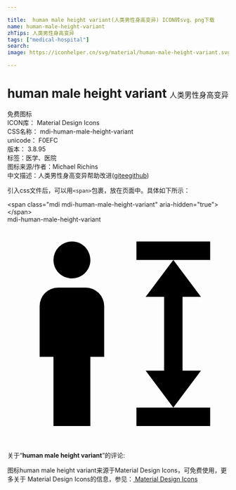 ```yaml
---

title:  human male height variant(人类男性身高变异) ICON转svg、png下载
name: human-male-height-variant
zhTips: 人类男性身高变异
tags: ["medical-hospital"]
search: 
image: https://iconhelper.cn/svg/material/human-male-height-variant.svg

---
```


# human male height variant  <small style="font-size: 60%;font-weight: 100">人类男性身高变异</small>


<div class="detail-page">
<p>
<span><span class="badge-success badge">免费图标</span> </span>
<br/>
<span>
ICON库：
<span class="badge-secondary badge">Material Design Icons</span> 
</span>
<br/>
<span>
CSS名称：
<span class="badge-secondary badge">mdi-human-male-height-variant</span> 
</span>
<br/>
<span>
unicode：
<span class="badge-secondary badge">F0EFC</span> 
<copy-btn content='F0EFC' btn-title=""></copy-btn>
<copy-btn :content='String.fromCodePoint(parseInt("F0EFC", 16))' btn-title="复制U"></copy-btn>
</span>
<br/>
<span>
版本：
<span class="badge-secondary badge">3.8.95</span> 
</span><br/><span>标签：<span class="badge-light badge"><router-link to="/tags/medical-hospital.html">医学、医院</router-link></span></span>
<br/>
<span>图标来源/作者：<span class="badge-light badge">Michael Richins</span></span> 
<br/>
<span class="zh-detail">中文描述：<span class="badge-primary badge">人类男性身高变异</span><span class="help-link"><span>帮助改进</span>(<a href="https://gitee.com/liuwave/icon-helper/edit/master/json/material/human-male-height-variant.json" target="_blank" rel="noopener noreferrer">gitee</a><a href="https://github.com/liuwave/icon-helper/edit/master/json/material/human-male-height-variant.json" target="_blank" rel="noopener noreferrer">github</a></span>)</span><br/>
</p>
</div>
<div class="alert alert-dark">
  <i class="mdi mdi-human-male-height-variant mdi-48px"></i>
  <i class="mdi mdi-human-male-height-variant mdi-36px"></i>
  <i class="mdi mdi-human-male-height-variant mdi-24px"></i>
  <i class="mdi mdi-human-male-height-variant mdi-18px"></i>
</div>
<div>
  <p>引入css文件后，可以用<code>&lt;span&gt;</code>包裹，放在页面中。具体如下所示：    
  </p>
  <div class="alert alert-primary" style="font-size: 14px">
    &lt;span class="mdi mdi-human-male-height-variant" aria-hidden="true"&gt;&lt;/span&gt;
    <copy-btn content='<span class="mdi mdi-human-male-height-variant" aria-hidden="true"></span>'></copy-btn>
  </div>
  <div class="alert alert-secondary">
    <i class="mdi mdi-human-male-height-variant"
    style="font-size: 24px"
    aria-hidden="true"></i> mdi-human-male-height-variant
    <copy-btn content="mdi-human-male-height-variant" btn-title="复制图标名称"></copy-btn>
  </div>
</div>
<div id="svg" class="svg-wrap">
<svg xmlns="http://www.w3.org/2000/svg" viewBox="0 0 24 24"><path d="M7,2C8.78,2 9.67,4.16 8.42,5.42C7.16,6.67 5,5.78 5,4A2,2 0 0,1 7,2M5.5,7H8.5A2,2 0 0,1 10.5,9V14.5H9V22H5V14.5H3.5V9A2,2 0 0,1 5.5,7M19,8H21L18,4L15,8H17V16H15L18,20L21,16H19M22,2H14V4H22M22,20H14V22H22" /></svg>
</div>
<detail full-name='mdi-human-male-height-variant'></detail>
<div class="icon-detail__container">
<p>关于“<b>human male height variant</b>”的评论:</p>
</div>
<Vssue title="关于“human male height variant”的评论" />    
<div><p>图标human male height variant来源于Material Design Icons，可免费使用，更多关于 Material Design Icons的信息，参见：<a target="_blank" href="https://iconhelper.cn/material.html"> Material Design Icons</a>
</p></div>
